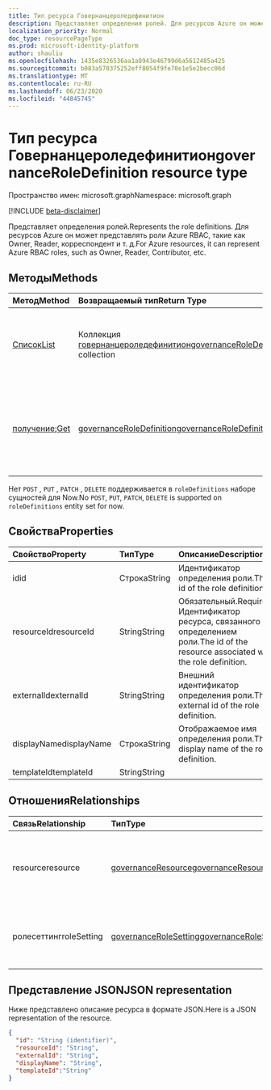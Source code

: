 ```yaml
---
title: Тип ресурса Говернанцероледефинитион
description: Представляет определения ролей. Для ресурсов Azure он может представлять роли Azure RBAC, такие как Owner, Reader, корреспондент и т. д.
localization_priority: Normal
doc_type: resourcePageType
ms.prod: microsoft-identity-platform
author: shauliu
ms.openlocfilehash: 1435e8326536aa1a8943e46799d6a5612485a425
ms.sourcegitcommit: b083a570375252eff8054f9fe70e1e5e2becc06d
ms.translationtype: MT
ms.contentlocale: ru-RU
ms.lasthandoff: 06/23/2020
ms.locfileid: "44845745"
---
```

# <a name="governanceroledefinition-resource-type"></a><span data-ttu-id="85b64-104">Тип ресурса Говернанцероледефинитион</span><span class="sxs-lookup"><span data-stu-id="85b64-104">governanceRoleDefinition resource type</span></span>

<span data-ttu-id="85b64-105">Пространство имен: microsoft.graph</span><span class="sxs-lookup"><span data-stu-id="85b64-105">Namespace: microsoft.graph</span></span>

[!INCLUDE [beta-disclaimer](../../includes/beta-disclaimer.md)]


<span data-ttu-id="85b64-106">Представляет определения ролей.</span><span class="sxs-lookup"><span data-stu-id="85b64-106">Represents the role definitions.</span></span> <span data-ttu-id="85b64-107">Для ресурсов Azure он может представлять роли Azure RBAC, такие как Owner, Reader, корреспондент и т. д.</span><span class="sxs-lookup"><span data-stu-id="85b64-107">For Azure resources, it can represent Azure RBAC roles, such as Owner, Reader, Contributor, etc.</span></span>


## <a name="methods"></a><span data-ttu-id="85b64-108">Методы</span><span class="sxs-lookup"><span data-stu-id="85b64-108">Methods</span></span>

| <span data-ttu-id="85b64-109">Метод</span><span class="sxs-lookup"><span data-stu-id="85b64-109">Method</span></span>          | <span data-ttu-id="85b64-110">Возвращаемый тип</span><span class="sxs-lookup"><span data-stu-id="85b64-110">Return Type</span></span> |<span data-ttu-id="85b64-111">Описание</span><span class="sxs-lookup"><span data-stu-id="85b64-111">Description</span></span>|
|:---------------|:--------|:--------|
|[<span data-ttu-id="85b64-112">Список</span><span class="sxs-lookup"><span data-stu-id="85b64-112">List</span></span>](../api/governanceroledefinition-list.md) | <span data-ttu-id="85b64-113">Коллекция [говернанцероледефинитион](../resources/governanceroledefinition.md)</span><span class="sxs-lookup"><span data-stu-id="85b64-113">[governanceRoleDefinition](../resources/governanceroledefinition.md) collection</span></span> |<span data-ttu-id="85b64-114">Перечисление коллекции определений ролей для ресурса.</span><span class="sxs-lookup"><span data-stu-id="85b64-114">List a collection of role definitions on a resource.</span></span>|
|<span data-ttu-id="85b64-115">[получение](../api/governanceroledefinition-get.md);</span><span class="sxs-lookup"><span data-stu-id="85b64-115">[Get](../api/governanceroledefinition-get.md)</span></span> | [<span data-ttu-id="85b64-116">governanceRoleDefinition</span><span class="sxs-lookup"><span data-stu-id="85b64-116">governanceRoleDefinition</span></span>](../resources/governanceroledefinition.md) |<span data-ttu-id="85b64-117">Считывание свойств и связей объекта определения роли, указанного по идентификатору.</span><span class="sxs-lookup"><span data-stu-id="85b64-117">Read properties and relationships of a role definition entity specified by id.</span></span>|

<span data-ttu-id="85b64-118">Нет `POST` , `PUT` , `PATCH` , `DELETE` поддерживается в `roleDefinitions` наборе сущностей для Now.</span><span class="sxs-lookup"><span data-stu-id="85b64-118">No `POST`, `PUT`, `PATCH`, `DELETE` is supported on `roleDefinitions` entity set for now.</span></span>

## <a name="properties"></a><span data-ttu-id="85b64-119">Свойства</span><span class="sxs-lookup"><span data-stu-id="85b64-119">Properties</span></span>
| <span data-ttu-id="85b64-120">Свойство</span><span class="sxs-lookup"><span data-stu-id="85b64-120">Property</span></span>    | <span data-ttu-id="85b64-121">Тип</span><span class="sxs-lookup"><span data-stu-id="85b64-121">Type</span></span>   | <span data-ttu-id="85b64-122">Описание</span><span class="sxs-lookup"><span data-stu-id="85b64-122">Description</span></span>                                                           |
|:------------|:-------|:----------------------------------------------------------------------|
| <span data-ttu-id="85b64-123">id</span><span class="sxs-lookup"><span data-stu-id="85b64-123">id</span></span>          | <span data-ttu-id="85b64-124">Строка</span><span class="sxs-lookup"><span data-stu-id="85b64-124">String</span></span> | <span data-ttu-id="85b64-125">Идентификатор определения роли.</span><span class="sxs-lookup"><span data-stu-id="85b64-125">The id of the role definition.</span></span>                                        |
| <span data-ttu-id="85b64-126">resourceId</span><span class="sxs-lookup"><span data-stu-id="85b64-126">resourceId</span></span>  | <span data-ttu-id="85b64-127">String</span><span class="sxs-lookup"><span data-stu-id="85b64-127">String</span></span> | <span data-ttu-id="85b64-128">Обязательный.</span><span class="sxs-lookup"><span data-stu-id="85b64-128">Required.</span></span> <span data-ttu-id="85b64-129">Идентификатор ресурса, связанного с определением роли.</span><span class="sxs-lookup"><span data-stu-id="85b64-129">The id of the resource associated with the role definition.</span></span> |
| <span data-ttu-id="85b64-130">externalId</span><span class="sxs-lookup"><span data-stu-id="85b64-130">externalId</span></span>  | <span data-ttu-id="85b64-131">String</span><span class="sxs-lookup"><span data-stu-id="85b64-131">String</span></span> | <span data-ttu-id="85b64-132">Внешний идентификатор определения роли.</span><span class="sxs-lookup"><span data-stu-id="85b64-132">The external id of the role definition.</span></span>                               |
| <span data-ttu-id="85b64-133">displayName</span><span class="sxs-lookup"><span data-stu-id="85b64-133">displayName</span></span> | <span data-ttu-id="85b64-134">Строка</span><span class="sxs-lookup"><span data-stu-id="85b64-134">String</span></span> | <span data-ttu-id="85b64-135">Отображаемое имя определения роли.</span><span class="sxs-lookup"><span data-stu-id="85b64-135">The display name of the role definition.</span></span>                              |
| <span data-ttu-id="85b64-136">templateId</span><span class="sxs-lookup"><span data-stu-id="85b64-136">templateId</span></span>  | <span data-ttu-id="85b64-137">String</span><span class="sxs-lookup"><span data-stu-id="85b64-137">String</span></span> |                                                                       |

## <a name="relationships"></a><span data-ttu-id="85b64-138">Отношения</span><span class="sxs-lookup"><span data-stu-id="85b64-138">Relationships</span></span>
| <span data-ttu-id="85b64-139">Связь</span><span class="sxs-lookup"><span data-stu-id="85b64-139">Relationship</span></span> | <span data-ttu-id="85b64-140">Тип</span><span class="sxs-lookup"><span data-stu-id="85b64-140">Type</span></span>   |<span data-ttu-id="85b64-141">Описание</span><span class="sxs-lookup"><span data-stu-id="85b64-141">Description</span></span>|
|:---------------|:--------|:----------|
|<span data-ttu-id="85b64-142">resource</span><span class="sxs-lookup"><span data-stu-id="85b64-142">resource</span></span>|[<span data-ttu-id="85b64-143">governanceResource</span><span class="sxs-lookup"><span data-stu-id="85b64-143">governanceResource</span></span>](../resources/governanceresource.md)|<span data-ttu-id="85b64-144">Только для чтения.</span><span class="sxs-lookup"><span data-stu-id="85b64-144">Read-only.</span></span> <span data-ttu-id="85b64-145">Связанный ресурс для определения роли.</span><span class="sxs-lookup"><span data-stu-id="85b64-145">The associated resource for the role definition.</span></span>|
|<span data-ttu-id="85b64-146">ролесеттинг</span><span class="sxs-lookup"><span data-stu-id="85b64-146">roleSetting</span></span>|[<span data-ttu-id="85b64-147">governanceRoleSetting</span><span class="sxs-lookup"><span data-stu-id="85b64-147">governanceRoleSetting</span></span>](../resources/governancerolesetting.md)|<span data-ttu-id="85b64-148">Связанный параметр роли для определения роли.</span><span class="sxs-lookup"><span data-stu-id="85b64-148">The associated role setting for the role definition.</span></span>|

## <a name="json-representation"></a><span data-ttu-id="85b64-149">Представление JSON</span><span class="sxs-lookup"><span data-stu-id="85b64-149">JSON representation</span></span>

<span data-ttu-id="85b64-150">Ниже представлено описание ресурса в формате JSON.</span><span class="sxs-lookup"><span data-stu-id="85b64-150">Here is a JSON representation of the resource.</span></span>

<!-- {
  "blockType": "resource",
  "keyProperty": "id",
  "optionalProperties": [

  ],
  "@odata.type": "microsoft.graph.governanceRoleDefinition"
}-->

```json
{
  "id": "String (identifier)",
  "resourceId": "String",
  "externalId": "String",
  "displayName": "String",
  "templateId":"String"
}

```

<!-- uuid: 8fcb5dbc-d5aa-4681-8e31-b001d5168d79
2015-10-25 14:57:30 UTC -->
<!--
{
  "type": "#page.annotation",
  "description": "governanceRoleDefinition",
  "keywords": "",
  "section": "documentation",
  "tocPath": "",
  "suppressions": []
}
-->
